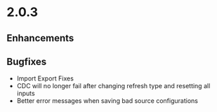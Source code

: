 # 2.0.3



## Enhancements



## Bugfixes

* Import Export Fixes
* CDC will no longer fail after changing refresh type and resetting all inputs
* Better error messages when saving bad source configurations

